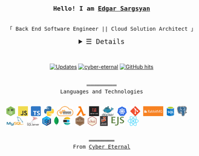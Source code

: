 <h3 align="center"><samp>Hello! I am <b><a rel="nofollow noopener noreferrer" target="_blank" href="https://cyber-eternal.github.io/">Edgar Sargsyan</a></b></samp></h3>

<p align="center"><br>
  <samp>
    「 Back End Software Engineer || Cloud Solution Architect 」<br>
  </samp>
</p>

<details align="center" style="font-size: 18px">
   <summary> <samp>&#9776; Details</samp></summary>
   <p align="center">
 <p style="width: 70%; text-align: center; margin: auto">
I'm Back End Software Engineer and Cloud Solution Architect. My aim is not only to establish coding but also to provide relevant and clear-cut coding methods that are implemented in order to attain the most efficient coding system possible, writing of the high-performance code, increasing code coverage by unit and integration tests, saving time and resources for wasting, acceleration of releases, hardworking, team management, decision making, and problem-solving, strong communication and collaboration, I'm able to motivate and lead others in a team environment, to work in a team, and in stressful situations.

<br>

Feel free to contact me and have a nice day!

  </p>

<br>

<a href="https://github.com/cyber-eternal?tab=repositories" target="_blank"><img alt="Code" src="https://img.shields.io/badge/-code-000000?style=flat-square&logo=Plex&logoColor=white"></a>
<a href="https://github.com/cyber-eternal?tab=repositories&language=javascript" target="_blank"><img alt="Javascript" src="https://img.shields.io/badge/-Javascript-f1e05a?style=flat-square&logo=Javascript&logoColor=black"></a>
<a href="https://github.com/cyber-eternal?tab=repositories&language=typescript" target="_blank"><img alt="TypeScript" src="https://img.shields.io/badge/-TypeScript-f34b7d?style=flat-square&logo=TypeScript&logoColor=white&color=darkgreen"></a>
<a href="https://github.com/cyber-eternal?tab=repositories&language=python" target="_blank"><img alt="Python" src="https://img.shields.io/badge/-Python-3572A5?style=flat-square&logo=Python&logoColor=yellow"></a>

<br>

<img src="https://github-readme-stats.vercel.app/api?username=cyber-eternal&show_icons=true&theme=dark&title_color=27d545&count_private=true&&show_owner=true"></img><br>
Check out my <a rel="nofollow noopener noreferrer" target="_blank" href="https://cyber-eternal.github.io/src/Kevin_Cui_Resume.pdf">Resume</a><br><br>
</samp>

  </p>
</details>

<br>
<br>
<p align="center">
<a href="https://github.com/cyber-eternal?tab=followers" target="_blank"><img alt="Updates" src="https://img.shields.io/badge/--000000?style=flat-square&logo=RSS&logoColor=white&color=red"></a>
<a href="https://github.com/cyber-eternal" target="_blank"><img alt="cyber-eternal" src="https://badges.pufler.dev/visits/cyber-eternal/cyber-eternal?logo=GitHub&label=Visits&color=darkgreen&logoColor=white&style=flat-square"/></a>
<a href="https://github.com/cyber-eternal/cyber-eternal" target="_blank"><img alt="GitHub hits" src="https://img.shields.io/github/last-commit/cyber-eternal/cyber-eternal?label=Profile%20Updated&style=flat-square&color=darkgreen"></a>
</p>

<languages align="center">
<p align="center">
<br>
════════<br>
 <samp>Languages and Technologies</samp></p>
<br>

<samp>
<img align="center" title="Node.js" alt="Node JS" height="26px" src="./tmp/nodejs.png" />
<img align="center" title="Javascript" alt="JavaScript" height="26px" src="./tmp/js.png" />
<img align="center" title="TavaScript" alt="TypeScript" height="26px" src="./tmp/ts.png" />
<img align="center" title="Python" alt="Python" height="26px" src="./tmp/python-logo.png" />
<img align="center" title="Amazon Web Services(AWS)" alt="AWS" height="26px" src="./tmp/aws.png" />
<img align="center" title="Lambda" alt="Lambda" height="26px" src="./tmp/lambda.png" />
<img align="center" title="Serverless" alt="Serverless" height="26px" src="./tmp/serverless.png" />
<img align="center" title="Docker" alt="Docker" height="26px" src="./tmp/docker.svg" />
<img align="center" title="Kubernetes" alt="Kubernetes" height="26px" src="./tmp/kubernetes.png" />
<img align="center" title="Git" alt="Git" height="26px" src="./tmp/git.png" />
<img align="center" title="RabbitMQ" alt="RabbitMQ" height="26px" src="./tmp/rabbitmq.jpg" />
<img align="center" title="SQL" alt="SQL" height="26px" src="./tmp/sql.png" />
<img align="center" title="PostgreSQL" alt="PostgreSQL" height="26px" src="./tmp/pgsql.png" />
<img align="center" title="MySQL" alt="MySQL" height="26px" src="./tmp/mysql.png" />
<img align="center" title="MsSQL" alt="MsSQL" height="26px" src="./tmp/mssql.svg" />
<img align="center" title="Sequelize" alt="Sequelize" height="26px" src="./tmp/sequelize.png" />
<img align="center" title="MongoDB" alt="MongoDB" height="26px" src="./tmp/mongodb.png" />
<!-- <img align="center" alt="Mngoose" height="26px" src="./tmp/mongoose.png" /> -->
<img align="center" title="Elastic Search" alt="Elastic Search" height="26px" src="./tmp/elastic_search.svg" />
<img align="center" title="Mocha" alt="Mocha" height="26px" src="./tmp/mocha.png" />
<img align="center" title="Chai" alt="Chai" height="26px" src="./tmp/chai.png" />
<img align="center" title="Jest" alt="Jest" height="26px" src="./tmp/jest.png" />
<!-- <img align="center" alt="AWS Dybamo DB" height="26px" src="./tmp/aws-dynamodb.svg" /> -->
<img align="center" title="EJS" alt="EJS" height="26px" src="./tmp/ejs.png" />
<img align="center" title="React" alt="React" height="26px" src="./tmp/react.png" />
<!-- <img align="center" alt="Casandra DB" height="26px" src="./tmp/casandra.png" /> -->
</samp>
<br />
<br />
</languages>

<samp>
  <p align="center">
    ════════<br>
    From <a href="https://github.com/cyber-eternal/cyber-eternal">Cyber Eternal</a>
  </p>
</samp>
